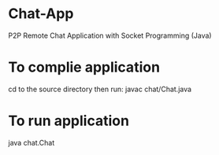 # Chat-App
P2P Remote Chat Application with Socket Programming (Java)

# To complie application
cd to the source directory then run: javac chat/Chat.java

# To run application
java chat.Chat <Port Number>
